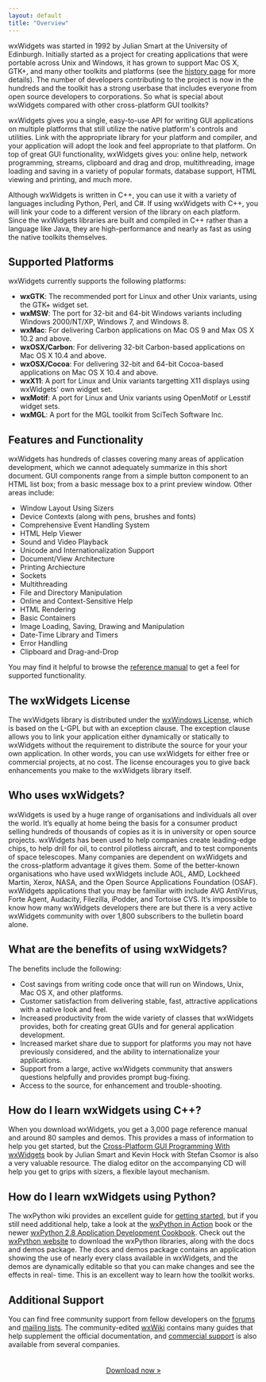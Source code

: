 ```yaml
---
layout: default
title: "Overview"
---
```


wxWidgets was started in 1992 by Julian Smart at the University of Edinburgh.
Initially started as a project for creating applications that were portable
across Unix and Windows, it has grown to support Mac OS X, GTK+, and many other
toolkits and platforms (see the [history page][12] for more details). The
number of developers contributing to the project is now in the hundreds and the
toolkit has a strong userbase that includes everyone from open source
developers to corporations. So what is special about wxWidgets compared with
other cross-platform GUI toolkits?

[12]: /about/history/

wxWidgets gives you a single, easy-to-use API for writing GUI applications on
multiple platforms that still utilize the native platform's controls and
utilities. Link with the appropriate library for your platform and compiler,
and your application will adopt the look and feel appropriate to that platform.
On top of great GUI functionality, wxWidgets gives you: online help, network
programming, streams, clipboard and drag and drop, multithreading, image
loading and saving in a variety of popular formats, database support, HTML
viewing and printing, and much more.

Although wxWidgets is written in C++, you can use it with a variety of
languages including Python, Perl, and C#. If using wxWidgets with C++, you will
link your code to a different version of the library on each platform. Since
the wxWidgets libraries are built and compiled in C++ rather than a language
like Java, they are high-performance and nearly as fast as using the native
toolkits themselves.


## Supported Platforms

wxWidgets currently supports the following platforms:

* **wxGTK**: The recommended port for Linux and other Unix variants, using the
  GTK+ widget set.
* **wxMSW**: The port for 32-bit and 64-bit Windows variants including Windows
  2000/NT/XP, Windows 7, and Windows 8.
* **wxMac**: For delivering Carbon applications on Mac OS 9 and Max OS X 10.2
  and above.
* **wxOSX/Carbon**: For delivering 32-bit Carbon-based applications on Mac OS X
  10.4 and above.
* **wxOSX/Cocoa**: For delivering 32-bit and 64-bit Cocoa-based applications on
  Mac OS X 10.4 and above.
* **wxX11**: A port for Linux and Unix variants targetting X11 displays using
  wxWidgets' own widget set.
* **wxMotif**: A port for Linux and Unix variants using OpenMotif or Lesstif
  widget sets.
* **wxMGL**: A port for the MGL toolkit from SciTech Software Inc.


## Features and Functionality

wxWidgets has hundreds of classes covering many areas of application
development, which we cannot adequately summarize in this short document. GUI
components range from a simple button component to an HTML list box; from a
basic message box to a print preview window. Other areas include:

* Window Layout Using Sizers
* Device Contexts (along with pens, brushes and fonts)
* Comprehensive Event Handling System
* HTML Help Viewer
* Sound and Video Playback
* Unicode and Internationalization Support
* Document/View Architecture
* Printing Archiecture
* Sockets
* Multithreading
* File and Directory Manipulation
* Online and Context-Sensitive Help
* HTML Rendering
* Basic Containers
* Image Loading, Saving, Drawing and Manipulation
* Date-Time Library and Timers
* Error Handling
* Clipboard and Drag-and-Drop

You may find it helpful to browse the [reference manual][1] to get a feel for
supported functionality.

[1]: http://docs.wxwidgets.org/trunk/page_class_cat.html


## The wxWidgets License

The wxWidgets library is distributed under the [wxWindows License][2], which is
based on the L-GPL but with an exception clause. The exception clause allows
you to link your application either dynamically or statically to wxWidgets
without the requirement to distribute the source for your your own application.
In other words, you can use wxWidgets for either free or commercial projects,
at no cost. The license encourages you to give back enhancements you make to
the wxWidgets library itself.

[2]: http://docs.wxwidgets.org/trunk/page_copyright_wxlicense.html


## Who uses wxWidgets?

wxWidgets is used by a huge range of organisations and individuals all over the
world. It’s equally at home being the basis for a consumer product selling
hundreds of thousands of copies as it is in university or open source projects.
wxWidgets has been used to help companies create leading-edge chips, to help
drill for oil, to control pilotless aircraft, and to test components of space
telescopes. Many companies are dependent on wxWidgets and the cross-platform
advantage it gives them. Some of the better-known organisations who have used
wxWidgets include AOL, AMD, Lockheed Martin, Xerox, NASA, and the Open Source
Applications Foundation (OSAF). wxWidgets applications that you may be familiar
with include AVG AntiVirus, Forte Agent, Audacity, Filezilla, iPodder, and
Tortoise CVS. It’s impossible to know how many wxWidgets developers there are
but there is a very active wxWidgets community with over 1,800 subscribers to
the bulletin board alone.


## What are the benefits of using wxWidgets?

The benefits include the following:

* Cost savings from writing code once that will run on Windows, Unix, Mac OS X,
  and other platforms.
* Customer satisfaction from delivering stable, fast, attractive applications
  with a native look and feel.
* Increased productivity from the wide variety of classes that wxWidgets
  provides, both for creating great GUIs and for general application development.
* Increased market share due to support for platforms you may not have
  previously considered, and the ability to internationalize your applications.
* Support from a large, active wxWidgets community that answers questions
  helpfully and provides prompt bug-fixing.
* Access to the source, for enhancement and trouble-shooting.


## How do I learn wxWidgets using C++?

When you download wxWidgets, you get a 3,000 page reference manual and around
80 samples and demos. This provides a mass of information to help you get
started, but the [Cross-Platform GUI Programming With wxWidgets][3] book by
Julian Smart and Kevin Hock with Stefan Csomor is also a very valuable
resource. The dialog editor on the accompanying CD will help you get to grips
with sizers, a flexible layout mechanism.

[3]: /docs/book/


## How do I learn wxWidgets using Python?

The wxPython wiki provides an excellent guide for [getting started][4], but if
you still need additional help, take a look at the [wxPython in Action][5] book
or the newer [wxPython 2.8 Application Development Cookbook][7]. Check out the
[wxPython website][6] to download the wxPython libraries, along with the docs
and demos package. The docs and demos package contains an application showing
the use of nearly every class available in wxWidgets, and the demos are
dynamically editable so that you can make changes and see the effects in real-
time. This is an excellent way to learn how the toolkit works.

[4]: http://wiki.wxpython.org/How%20to%20Learn%20wxPython
[5]: http://www.manning.com/rappin/
[6]: http://www.wxpython.org/
[7]: http://www.amazon.com/exec/obidos/ASIN/1849511780/thmovsthpy-20/


## Additional Support

You can find free community support from fellow developers on the [forums][8]
and [mailing lists][9]. The community-edited [wxWiki][11] contains many guides
that help supplement the official documentation, and [commercial support][10]
is also available from several companies.

[8]: http://forums.wxwidgets.org/
[9]: /support/maillst2.htm
[10]: /support/support.htm
[11]: http://wiki.wxwidgets.org/


<p style="margin-top: 2.5em; text-align: center;">
  <a href="/download/" class="btn btn-primary btn-large"><i class="icon-download icon-white"></i> Download now &raquo;</a>
</p>